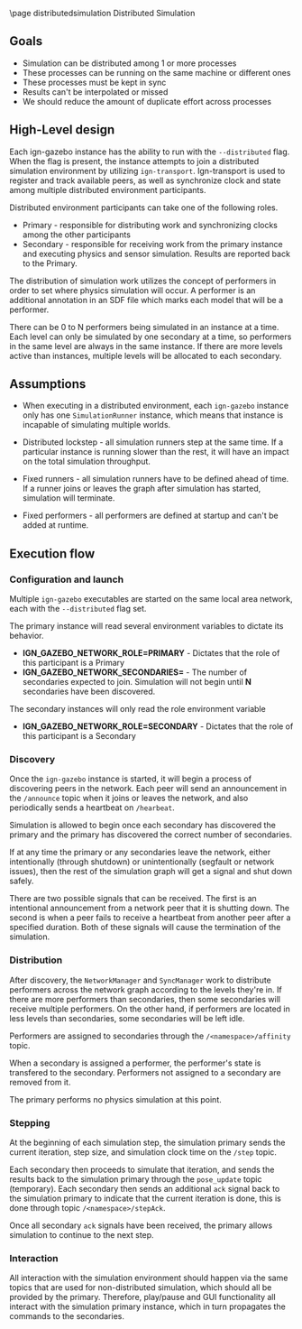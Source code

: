 \page distributedsimulation Distributed Simulation

## Goals

* Simulation can be distributed among 1 or more processes
* These processes can be running on the same machine or different ones
* These processes must be kept in sync
* Results can't be interpolated or missed
* We should reduce the amount of duplicate effort across processes

## High-Level design

Each ign-gazebo instance has the ability to run with the `--distributed` flag.
When the flag is present, the instance attempts to join a distributed simulation
environment by utilizing `ign-transport`. Ign-transport is used to register and
track available peers, as well as synchronize clock and state among multiple
distributed environment participants.

Distributed environment participants can take one of the following roles.

* Primary - responsible for distributing work and synchronizing clocks among the
            other participants
* Secondary - responsible for receiving work from the primary instance and
              executing physics and sensor simulation.  Results are reported
              back to the Primary.

The distribution of simulation work utilizes the concept of performers in
order to set where physics simulation will occur. A performer is an additional
annotation in an SDF file which marks each model that will be a performer.

There can be 0 to N performers being simulated in an instance at a time.
Each level can only be simulated by one secondary at a time, so performers
in the same level are always in the same instance. If there are more levels
active than instances, multiple levels will be allocated to each secondary.

## Assumptions

* When executing in a distributed environment, each `ign-gazebo` instance only
  has one `SimulationRunner` instance, which means that instance is incapable
  of simulating multiple worlds.

* Distributed lockstep - all simulation runners step at the same time. If a
  particular instance is running slower than the rest, it will have an
  impact on the total simulation throughput.

* Fixed runners - all simulation runners have to be defined ahead of time.
  If a runner joins or leaves the graph after simulation has started, simulation
  will terminate.

* Fixed performers - all performers are defined at startup and can't be added at
  runtime.

## Execution flow

### Configuration and launch

Multiple `ign-gazebo` executables are started on the same local area network,
each with the `--distributed` flag set.

The primary instance will read several environment variables to dictate its behavior.

* **IGN_GAZEBO_NETWORK_ROLE=PRIMARY** - Dictates that the role of this
    participant is a Primary
* **IGN_GAZEBO_NETWORK_SECONDARIES=<N>** - The number of secondaries expected
    to join. Simulation will not begin until **N** secondaries have been
    discovered.

The secondary instances will only read the role environment variable

* **IGN_GAZEBO_NETWORK_ROLE=SECONDARY** - Dictates that the role of this
    participant is a Secondary

### Discovery

Once the `ign-gazebo` instance is started, it will begin a process of
discovering peers in the network. Each peer will send an announcement in the
`/announce` topic when it joins or leaves the network, and also periodically
sends a heartbeat on `/hearbeat`.

Simulation is allowed to begin once each secondary has discovered the
primary and the primary has discovered the correct number of secondaries.

If at any time the primary or any secondaries leave the network, either
intentionally (through shutdown) or unintentionally (segfault or network
issues), then the rest of the simulation graph will get a signal and shut down
safely.

There are two possible signals that can be received. The first is an intentional
announcement from a network peer that it is shutting down. The second is when
a peer fails to receive a heartbeat from another peer after a specified
duration. Both of these signals will cause the termination of the simulation.

### Distribution

After discovery, the `NetworkManager` and `SyncManager` work to distribute
performers across the network graph according to the levels they're in. If
there are more performers than secondaries, then some secondaries will
receive multiple performers. On the other hand, if performers are located
in less levels than secondaries, some secondaries will be left idle.

Performers are assigned to secondaries through the `/<namespace>/affinity`
topic.

When a secondary is assigned a performer, the performer's state is transfered
to the secondary. Performers not assigned to a secondary are removed from it.

The primary performs no physics simulation at this point.

### Stepping

At the beginning of each simulation step, the simulation primary sends the
current iteration, step size, and simulation clock time on the `/step` topic.

Each secondary then proceeds to simulate that iteration, and sends the results
back to the simulation primary through the `pose_update` topic (temporary).
Each secondary then sends an additional `ack` signal back to the simulation
primary to indicate that the current iteration is done, this is done through
topic `/<namespace>/stepAck`.

Once all secondary `ack` signals have been received, the primary allows
simulation to continue to the next step.

### Interaction

All interaction with the simulation environment should happen via the same
topics that are used for non-distributed simulation, which should all be
provided by the primary. Therefore, play/pause and GUI functionality all
interact with the simulation primary instance, which in turn propagates the
commands to the secondaries.

